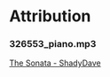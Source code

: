 # Attribution

### 326553_piano.mp3
[The Sonata - ShadyDave](https://freesound.org/people/ShadyDave/sounds/326553/)
